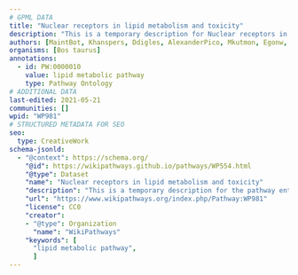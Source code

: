 ```yaml
---
# GPML DATA
title: "Nuclear receptors in lipid metabolism and toxicity"
description: "This is a temporary description for Nuclear receptors in lipid metabolism and toxicity"
authors: [MaintBot, Khanspers, Ddigles, AlexanderPico, Mkutmon, Egonw, Eweitz]
organisms: [Bos taurus]
annotations:
  - id: PW:0000010
    value: lipid metabolic pathway
    type: Pathway Ontology
# ADDITIONAL DATA
last-edited: 2021-05-21
communities: []
wpid: "WP981"
# STRUCTURED METADATA FOR SEO
seo:
  type: CreativeWork
schema-jsonld:
  - "@context": https://schema.org/
    "@id": https://wikipathways.github.io/pathways/WP554.html
    "@type": Dataset
    "name": "Nuclear receptors in lipid metabolism and toxicity"
    "description": "This is a temporary description for the pathway entitled: Nuclear receptors in lipid metabolism and toxicity"
    "url": "https://www.wikipathways.org/index.php/Pathway:WP981"
    "license": CC0
    "creator":
    - "@type": Organization
      "name": "WikiPathways"
    "keywords": [
      "lipid metabolic pathway",
      ]
---
```

